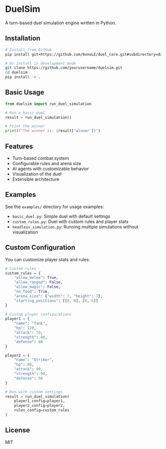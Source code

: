 # DuelSim

A turn-based duel simulation engine written in Python.

## Installation

```bash
# Install from GitHub
pip install git+https://github.com/0xnoLE/duel_core.git#subdirectory=duel-sim

# Or install in development mode
git clone https://github.com/yourusername/duelsim.git
cd duelsim
pip install -e .
```

## Basic Usage

```python
from duelsim import run_duel_simulation

# Run a basic duel
result = run_duel_simulation()

# Print the winner
print(f"The winner is: {result['winner']}")
```

## Features

- Turn-based combat system
- Configurable rules and arena size
- AI agents with customizable behavior
- Visualization of the duel
- Extensible architecture

## Examples

See the `examples/` directory for usage examples:

- `basic_duel.py`: Simple duel with default settings
- `custom_rules.py`: Duel with custom rules and player stats
- `headless_simulation.py`: Running multiple simulations without visualization

## Custom Configuration

You can customize player stats and rules:

```python
# Custom rules
custom_rules = {
    "allow_melee": True,
    "allow_ranged": False,
    "allow_magic": False,
    "no_food": True,
    "arena_size": {"width": 7, "height": 7},
    "starting_positions": [[0, 0], [6, 6]]
}

# Custom player configurations
player1 = {
    "name": "Tank",
    "hp": 120,
    "attack": 70,
    "strength": 80,
    "defense": 80
}

player2 = {
    "name": "Striker",
    "hp": 80,
    "attack": 90,
    "strength": 90,
    "defense": 50
}

# Run with custom settings
result = run_duel_simulation(
    player1_config=player1,
    player2_config=player2,
    rules_config=custom_rules
)
```

## License

MIT
